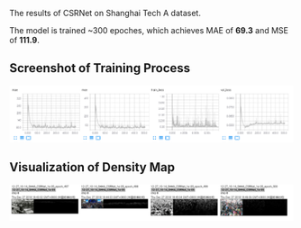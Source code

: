 The results of CSRNet on Shanghai Tech A dataset.

The model is trained ~300 epoches, which achieves MAE of **69.3** and MSE of **111.9**. 

## Screenshot of Training Process

![Detialed infomation during the traning phase.](./img1.png "quantitative-results")

## Visualization of Density Map

![Detialed infomation during the traning phase.](./img2.png "visualization")
